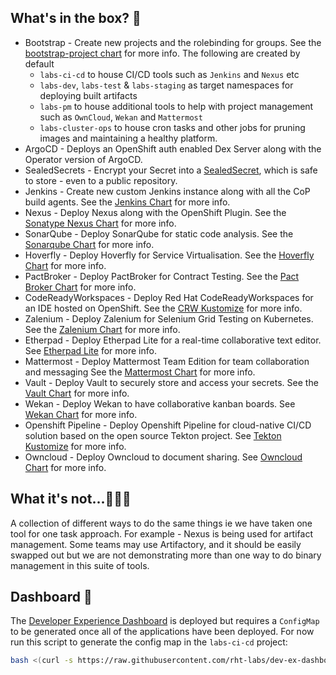 ## What's in the box? 👨

- Bootstrap - Create new projects and the rolebinding for groups. See the [bootstrap-project chart](https://github.com/redhat-cop/helm-charts/tree/master/charts/bootstrap-project) for more info. The following are created by default
  - `labs-ci-cd` to house CI/CD tools such as `Jenkins` and `Nexus` etc
  - `labs-dev`,  `labs-test` & `labs-staging` as target namespaces for deploying built artifacts
  - `labs-pm` to house additional tools to help with project management such as `OwnCloud`, `Wekan` and `Mattermost`
  - `labs-cluster-ops` to house cron tasks and other jobs for pruning images and maintaining a healthy platform.
- ArgoCD - Deploys an OpenShift auth enabled Dex Server along with the Operator version of ArgoCD.
- SealedSecrets - Encrypt your Secret into a [SealedSecret](https://github.com/bitnami-labs/sealed-secrets), which is safe to store - even to a public repository. 
- Jenkins - Create new custom Jenkins instance along with all the CoP build agents. See the [Jenkins Chart](https://github.com/redhat-cop/helm-charts/tree/master/charts/jenkins) for more info.
- Nexus - Deploy Nexus along with the OpenShift Plugin. See the [Sonatype Nexus Chart](https://github.com/redhat-cop/helm-charts/tree/master/charts/sonatype-nexus) for more info.
- SonarQube - Deploy SonarQube for static code analysis. See the [Sonarqube Chart](https://github.com/redhat-cop/helm-charts/tree/master/charts/sonarqube) for more info.
- Hoverfly - Deploy Hoverfly for Service Virtualisation. See the [Hoverfly Chart](https://github.com/helm/charts/tree/master/incubator/hoverfly) for more info.
- PactBroker - Deploy PactBroker for Contract Testing. See the [Pact Broker Chart](https://github.com/redhat-cop/helm-charts/tree/master/charts/pact-broker) for more info.
- CodeReadyWorkspaces - Deploy Red Hat CodeReadyWorkspaces for an IDE hosted on OpenShift. See the [CRW Kustomize](https://github.com/rht-labs/refactored-adventure) for more info.
- Zalenium - Deploy Zalenium for Selenium Grid Testing on Kubernetes. See the [Zalenium Chart](https://github.com/zalando/zalenium/tree/master/charts/zalenium) for more info.
- Etherpad - Deploy Etherpad Lite for a real-time collaborative text editor. See [Etherpad Lite](https://github.com/ether/etherpad-lite) for more info.
- Mattermost - Deploy Mattermost Team Edition for team collaboration and messaging See the [Mattermost Chart](https://github.com/mattermost/mattermost-helm) for more info.
- Vault - Deploy Vault to securely store and access your secrets. See the [Vault Chart](https://github.com/hashicorp/vault-helm) for more info.
- Wekan - Deploy Wekan to have collaborative kanban boards. See [Wekan Chart](https://github.com/wekan/wekan) for more info.
- Openshift Pipeline - Deploy Openshift Pipeline for cloud-native CI/CD solution based on the open source Tekton project. See [Tekton Kustomize](https://github.com/rht-labs/refactored-adventure) for more info.
- Owncloud - Deploy Owncloud to document sharing. See [Owncloud Chart](https://github.com/redhat-cop/helm-charts/tree/master/charts/owncloud) for more info.

## What it's not...🤷🏻‍♀️

A collection of different ways to do the same things ie we have taken one tool for one task approach.
For example - Nexus is being used for artifact management. Some teams may use Artifactory, and it should be easily swapped out but we are not demonstrating more than one way to do binary management in this suite of tools.

## Dashboard 📃

The [Developer Experience Dashboard](https://github.com/rht-labs/dev-ex-dashboard) is deployed but requires a `ConfigMap` to be generated once all of the applications have been deployed. For now run this script to generate the config map in the `labs-ci-cd` project:
```bash
bash <(curl -s https://raw.githubusercontent.com/rht-labs/dev-ex-dashboard/master/regenerate-config-map.sh)
```